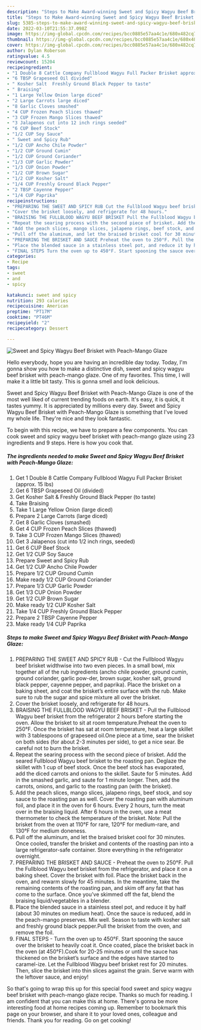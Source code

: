 ```yaml
---
description: "Steps to Make Award-winning Sweet and Spicy Wagyu Beef Brisket with Peach-Mango Glaze"
title: "Steps to Make Award-winning Sweet and Spicy Wagyu Beef Brisket with Peach-Mango Glaze"
slug: 5385-steps-to-make-award-winning-sweet-and-spicy-wagyu-beef-brisket-with-peach-mango-glaze
date: 2022-03-10T21:55:37.098Z
image: https://img-global.cpcdn.com/recipes/bcc0885e57aa4c1e/680x482cq70/sweet-and-spicy-wagyu-beef-brisket-with-peach-mango-glaze-recipe-main-photo.jpg
thumbnail: https://img-global.cpcdn.com/recipes/bcc0885e57aa4c1e/680x482cq70/sweet-and-spicy-wagyu-beef-brisket-with-peach-mango-glaze-recipe-main-photo.jpg
cover: https://img-global.cpcdn.com/recipes/bcc0885e57aa4c1e/680x482cq70/sweet-and-spicy-wagyu-beef-brisket-with-peach-mango-glaze-recipe-main-photo.jpg
author: Dylan Roberson
ratingvalue: 4.5
reviewcount: 15204
recipeingredient:
- "1 Double 8 Cattle Company Fullblood Wagyu Full Packer Brisket approx 15 lbs"
- "6 TBSP Grapeseed Oil divided"
- " Kosher Salt  Freshly Ground Black Pepper to taste"
- " Braising"
- "1 Large Yellow Onion large diced"
- "2 Large Carrots large diced"
- "8 Garlic Cloves smashed"
- "4 CUP Frozen Peach Slices thawed"
- "3 CUP Frozen Mango Slices thawed"
- "3 Jalapenos cut into 12 inch rings seeded"
- "6 CUP Beef Stock"
- "1/2 CUP Soy Sauce"
- " Sweet and Spicy Rub"
- "1/2 CUP Ancho Chile Powder"
- "1/2 CUP Ground Cumin"
- "1/2 CUP Ground Coriander"
- "1/3 CUP Garlic Powder"
- "1/3 CUP Onion Powder"
- "1/2 CUP Brown Sugar"
- "1/2 CUP Kosher Salt"
- "1/4 CUP Freshly Ground Black Pepper"
- "2 TBSP Cayenne Pepper"
- "1/4 CUP Paprika"
recipeinstructions:
- "PREPARING THE SWEET AND SPICY RUB Cut the Fullblood Wagyu beef brisket widthwise into two even pieces. In a small bowl, mix together all of the rub ingredients (ancho chile powder, ground cumin, ground coriander, garlic pow-der, brown sugar, kosher salt, ground black pepper, cayenne pepper, and paprika). Place the brisket on a baking sheet, and coat the brisket’s entire surface with the rub. Make sure to rub the sugar and spice mixture all over the brisket."
- "Cover the brisket loosely, and refrigerate for 48 hours."
- "BRAISING THE FULLBLOOD WAGYU BEEF BRISKET Pull the Fullblood Wagyu beef brisket from the refrigerator 2 hours before starting the oven. Allow the brisket to sit at room temperature.Preheat the oven to 250°F. Once the brisket has sat at room temperature, heat a large skillet with 3 tablespoons of grapeseed oil.One piece at a time, sear the brisket on both sides (for about 2-3 minutes per side), to get a nice sear. Be careful not to burn the brisket."
- "Repeat the searing process with the second piece of brisket. Add the seared Fullblood Wagyu beef brisket to the roasting pan. Deglaze the skillet with 1 cup of beef stock. Once the beef stock has evaporated, add the diced carrots and onions to the skillet. Saute for 5 minutes. Add in the smashed garlic, and saute for 1 minute longer. Then, add the carrots, onions, and garlic to the roasting pan (with the brisket)."
- "Add the peach slices, mango slices, jalapeno rings, beef stock, and soy sauce to the roasting pan as well. Cover the roasting pan with aluminum foil, and place it in the oven for 6 hours. Every 2 hours, turn the meat over in the braising liquid. After 6 hours in the oven, use a meat thermometer to check the temperature of the brisket. Note: Pull the brisket from the oven at 110°F for rare, 120°F for medium-rare, and 130°F for medium doneness."
- "Pull off the aluminum, and let the braised brisket cool for 30 minutes. Once cooled, transfer the brisket and contents of the roasting pan into a large refrigerator-safe container. Store everything in the refrigerator overnight."
- "PREPARING THE BRISKET AND SAUCE Preheat the oven to 250°F. Pull the Fullblood Wagyu beef brisket from the refrigerator, and place it on a baking sheet. Cover the brisket with foil. Place the brisket back in the oven, and rewarm slowly for 45 minutes. In the meantime, take the remaining contents of the roasting pan, and skim off any fat that has come to the surface. Once you’ve skimmed off the fat, blend the braising liquid/vegetables in a blender."
- "Place the blended sauce in a stainless steel pot, and reduce it by half (about 30 minutes on medium heat). Once the sauce is reduced, add in the peach-mango preserves. Mix well. Season to taste with kosher salt and freshly ground black pepper.Pull the brisket from the oven, and remove the foil."
- "FINAL STEPS Turn the oven up to 450°F. Start spooning the sauce over the brisket to heavily coat it. Once coated, place the brisket back in the oven (at 450°F).Cook for 20-25 minutes or until the sauce has thickened on the brisket’s surface and the edges have started to caramel-ize. Let the Fullblood Wagyu beef brisket rest for 20 minutes. Then, slice the brisket into thin slices against the grain. Serve warm with the leftover sauce, and enjoy!"
categories:
- Recipe
tags:
- sweet
- and
- spicy

katakunci: sweet and spicy 
nutrition: 293 calories
recipecuisine: American
preptime: "PT17M"
cooktime: "PT46M"
recipeyield: "2"
recipecategory: Dessert

---
```



![Sweet and Spicy Wagyu Beef Brisket with Peach-Mango Glaze](https://img-global.cpcdn.com/recipes/bcc0885e57aa4c1e/680x482cq70/sweet-and-spicy-wagyu-beef-brisket-with-peach-mango-glaze-recipe-main-photo.jpg)

Hello everybody, hope you are having an incredible day today. Today, I'm gonna show you how to make a distinctive dish, sweet and spicy wagyu beef brisket with peach-mango glaze. One of my favorites. This time, I will make it a little bit tasty. This is gonna smell and look delicious.

Sweet and Spicy Wagyu Beef Brisket with Peach-Mango Glaze is one of the most well liked of current trending foods on earth. It's easy, it is quick, it tastes yummy. It is appreciated by millions every day. Sweet and Spicy Wagyu Beef Brisket with Peach-Mango Glaze is something that I've loved my whole life. They're nice and they look fantastic.




To begin with this recipe, we have to prepare a few components. You can cook sweet and spicy wagyu beef brisket with peach-mango glaze using 23 ingredients and 9 steps. Here is how you cook that.

<!--inarticleads1-->

##### The ingredients needed to make Sweet and Spicy Wagyu Beef Brisket with Peach-Mango Glaze:

1. Get 1 Double 8 Cattle Company Fullblood Wagyu Full Packer Brisket (approx. 15 lbs)
1. Get 6 TBSP Grapeseed Oil (divided)
1. Get  Kosher Salt &amp; Freshly Ground Black Pepper (to taste)
1. Take  Braising
1. Take 1 Large Yellow Onion (large diced)
1. Prepare 2 Large Carrots (large diced)
1. Get 8 Garlic Cloves (smashed)
1. Get 4 CUP Frozen Peach Slices (thawed)
1. Take 3 CUP Frozen Mango Slices (thawed)
1. Get 3 Jalapenos (cut into 1/2 inch rings, seeded)
1. Get 6 CUP Beef Stock
1. Get 1/2 CUP Soy Sauce
1. Prepare  Sweet and Spicy Rub
1. Get 1/2 CUP Ancho Chile Powder
1. Prepare 1/2 CUP Ground Cumin
1. Make ready 1/2 CUP Ground Coriander
1. Prepare 1/3 CUP Garlic Powder
1. Get 1/3 CUP Onion Powder
1. Get 1/2 CUP Brown Sugar
1. Make ready 1/2 CUP Kosher Salt
1. Take 1/4 CUP Freshly Ground Black Pepper
1. Prepare 2 TBSP Cayenne Pepper
1. Make ready 1/4 CUP Paprika




<!--inarticleads2-->

##### Steps to make Sweet and Spicy Wagyu Beef Brisket with Peach-Mango Glaze:

1. PREPARING THE SWEET AND SPICY RUB - Cut the Fullblood Wagyu beef brisket widthwise into two even pieces. In a small bowl, mix together all of the rub ingredients (ancho chile powder, ground cumin, ground coriander, garlic pow-der, brown sugar, kosher salt, ground black pepper, cayenne pepper, and paprika). Place the brisket on a baking sheet, and coat the brisket’s entire surface with the rub. Make sure to rub the sugar and spice mixture all over the brisket.
1. Cover the brisket loosely, and refrigerate for 48 hours.
1. BRAISING THE FULLBLOOD WAGYU BEEF BRISKET - Pull the Fullblood Wagyu beef brisket from the refrigerator 2 hours before starting the oven. Allow the brisket to sit at room temperature.Preheat the oven to 250°F. Once the brisket has sat at room temperature, heat a large skillet with 3 tablespoons of grapeseed oil.One piece at a time, sear the brisket on both sides (for about 2-3 minutes per side), to get a nice sear. Be careful not to burn the brisket.
1. Repeat the searing process with the second piece of brisket. Add the seared Fullblood Wagyu beef brisket to the roasting pan. Deglaze the skillet with 1 cup of beef stock. Once the beef stock has evaporated, add the diced carrots and onions to the skillet. Saute for 5 minutes. Add in the smashed garlic, and saute for 1 minute longer. Then, add the carrots, onions, and garlic to the roasting pan (with the brisket).
1. Add the peach slices, mango slices, jalapeno rings, beef stock, and soy sauce to the roasting pan as well. Cover the roasting pan with aluminum foil, and place it in the oven for 6 hours. Every 2 hours, turn the meat over in the braising liquid. After 6 hours in the oven, use a meat thermometer to check the temperature of the brisket. Note: Pull the brisket from the oven at 110°F for rare, 120°F for medium-rare, and 130°F for medium doneness.
1. Pull off the aluminum, and let the braised brisket cool for 30 minutes. Once cooled, transfer the brisket and contents of the roasting pan into a large refrigerator-safe container. Store everything in the refrigerator overnight.
1. PREPARING THE BRISKET AND SAUCE - Preheat the oven to 250°F. Pull the Fullblood Wagyu beef brisket from the refrigerator, and place it on a baking sheet. Cover the brisket with foil. Place the brisket back in the oven, and rewarm slowly for 45 minutes. In the meantime, take the remaining contents of the roasting pan, and skim off any fat that has come to the surface. Once you’ve skimmed off the fat, blend the braising liquid/vegetables in a blender.
1. Place the blended sauce in a stainless steel pot, and reduce it by half (about 30 minutes on medium heat). Once the sauce is reduced, add in the peach-mango preserves. Mix well. Season to taste with kosher salt and freshly ground black pepper.Pull the brisket from the oven, and remove the foil.
1. FINAL STEPS - Turn the oven up to 450°F. Start spooning the sauce over the brisket to heavily coat it. Once coated, place the brisket back in the oven (at 450°F).Cook for 20-25 minutes or until the sauce has thickened on the brisket’s surface and the edges have started to caramel-ize. Let the Fullblood Wagyu beef brisket rest for 20 minutes. Then, slice the brisket into thin slices against the grain. Serve warm with the leftover sauce, and enjoy!




So that's going to wrap this up for this special food sweet and spicy wagyu beef brisket with peach-mango glaze recipe. Thanks so much for reading. I am confident that you can make this at home. There's gonna be more interesting food at home recipes coming up. Remember to bookmark this page on your browser, and share it to your loved ones, colleague and friends. Thank you for reading. Go on get cooking!
